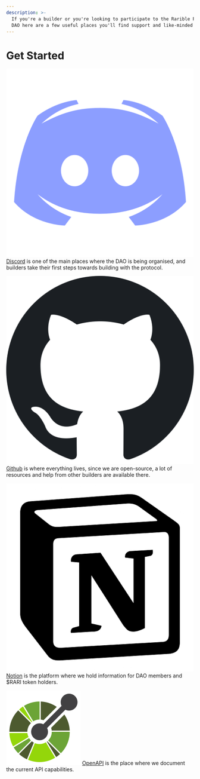 ```yaml
---
description: >-
  If you're a builder or you're looking to participate to the Rarible Protocol
  DAO here are a few useful places you'll find support and like-minded builders.
---
```


# Get Started

![](<.gitbook/assets/image (8).png>) [Discord](https://discord.gg/3ByePUMAvB) is one of the main places where the DAO is being organised, and builders take their first steps towards building with the protocol.&#x20;

![](<.gitbook/assets/image (11).png>)[Github](https://github.com/rarible) is where everything lives, since we are open-source, a lot of resources and help from other builders are available there.&#x20;

![](<.gitbook/assets/image (9).png>) [Notion](https://rarible-protocol.notion.site/rarible-protocol/Rarible-Protocol-DAO-f89d6db21a9d4c199eb30051fceb9a0a) is the platform where we hold information for DAO members and $RARI token holders.

![](<.gitbook/assets/image (2) (1).png>) [OpenAPI](https://ethereum-api.rarible.org/v0.1/doc) is the place where we document the current API capabilities.
